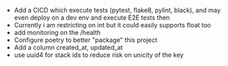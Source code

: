 * Add a CICD which execute tests (pytest, flake8, pylint, black), and may even deploy on a dev env and execute E2E tests then
* Currently i am restricting on int but it could easily supports float too
* add monitoring on the /health
* Configure poetry to better "package" this project
* Add a column created_at, updated_at
* use uuid4 for stack ids to reduce risk on unicity of the key
